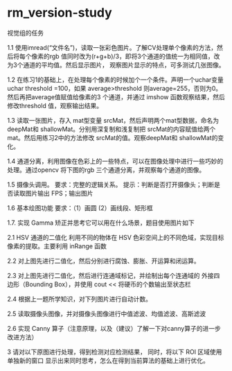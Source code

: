 # rm_version-study
视觉组的任务

1.1 使用imread(“文件名”)，读取一张彩色图片。了解CV处理单个像素的方法，然后将每个像素的rgb
值同时改为(r+g+b)/3，即将3个通道的值统一为相同值，改为3个通道的平均值。然后显示图片，
观察图片显示的特点，可多测试几张图像。

1.2 在练习1的基础上，在处理每个像素的时候加个一个条件。声明一个uchar变量uchar threshold
=100，如果 average>threshold 则average=255，否则为0。然后再把average值赋值给像素的3
个通道，并通过 imshow 函数观察结果，然后修改threshold 值，观察输出结果。

1.3 读取一张图片，存入 mat型变量 srcMat，然后声明两个mat型数据，命名为deepMat和
shallowMat。分别用深复制和浅复制把 srcMat的内容赋值给两个mat。然后用练习2中的方法修改
srcMat的值。观察deepMat和 shallowMat的变化。

1.4 通道分离，利用图像在色彩上的一些特点，可以在图像处理中进行一些巧妙的处理。通过opencv
将下图的rgb 三个通道分离，并观察每个通道的图像。

1.5 摄像头调用。
要求：完整的逻辑关系。
提示：判断是否打开摄像头；判断是否读取图片输出 FPS；输出图片

1.6 基本绘图功能
要求：（1）画圆 (2）画线段、矩形框

1.7. 实现 Gamma 矫正并思考它可以用在什么场景，题目使用图片如下

2.1 HSV 通道的二值化
利用不同的物体在 HSV 色彩空间上的不同色域，实现目标像素的提取。主要利用 inRange 函数

2.2 对上图先进行二值化，然后分别进行腐蚀、膨胀、开运算和闭运算。

2.3 对上图先进行二值化，然后进行连通域标记，并绘制出每个连通域的 外接四边形（Bounding
Box），并使用 cout << 将硬币的个数输出至状态栏

2.4 根据上一题所学知识，对下列图片进行自动计数。

2.5 读取摄像头图像，并对摄像头图像进行中值滤波、均值滤波、高斯滤波

2.6 实现 Canny 算子（注意原理，以及（建议）了解一下对canny算子的进一步改进方法）

3 请对以下原图进行处理，得到检测对应检测结果， 同时，将以下 ROI 区域使用单独新的窗口
显示出来同时思考，怎么在得到当前算法的基础上进行优化。
